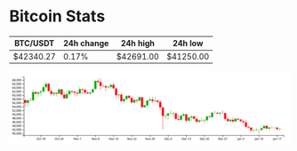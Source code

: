 # Bitcoin Stats

BTC/USDT|24h change|24h high|24h low|
|---|---|---|---|
|$42340.27|0.17%|$42691.00|$41250.00|

<img src="./chart.svg">
